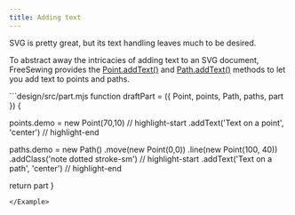 ```yaml
---
title: Adding text
---
```


SVG is pretty great, but its text handling leaves much to be desired.

To abstract away the intricacies of adding text to an SVG document, FreeSewing
provides the [Point.addText()](/reference/api/point/addtext) and
[Path.addText()](/reference/api/path/addtext) methods to let you add text to
points and paths.

<Example caption="An example of adding text" tutorial>
```design/src/part.mjs
function draftPart = ({ 
  Point,
  points,
  Path, 
  paths,
  part 
}) {

  points.demo = new Point(70,10)
  // highlight-start
    .addText('Text on a point', 'center')
  // highlight-end

  paths.demo = new Path()
    .move(new Point(0,0))
    .line(new Point(100, 40))
    .addClass('note dotted stroke-sm')
  // highlight-start
    .addText('Text on a path', 'center')
  // highlight-end


  return part
}
```
</Example>
